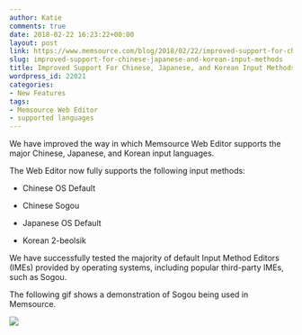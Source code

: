 ```yaml
---
author: Katie
comments: true
date: 2018-02-22 16:23:22+00:00
layout: post
link: https://www.memsource.com/blog/2018/02/22/improved-support-for-chinese-japanese-and-korean-input-methods/
slug: improved-support-for-chinese-japanese-and-korean-input-methods
title: Improved Support For Chinese, Japanese, and Korean Input Methods
wordpress_id: 22021
categories:
- New Features
tags:
- Memsource Web Editor
- supported languages
---
```


We have improved the way in which Memsource Web Editor supports the major Chinese, Japanese, and Korean input languages.

<!-- more -->



The Web Editor now fully supports the following input methods: 



 	
  * Chinese OS Default

 	
  * Chinese Sogou

 	
  * Japanese OS Default

 	
  * Korean 2-beolsik




We have successfully tested the majority of default Input Method Editors (IMEs) provided by operating systems, including popular third-party IMEs, such as Sogou. 

The following gif shows a demonstration of Sogou being used in Memsource.

[![](https://www.memsource.com/wp-content/uploads/2018/02/ezgif.com-video-to-gif-7.gif)](https://www.memsource.com/wp-content/uploads/2018/02/ezgif.com-video-to-gif-7.gif)

